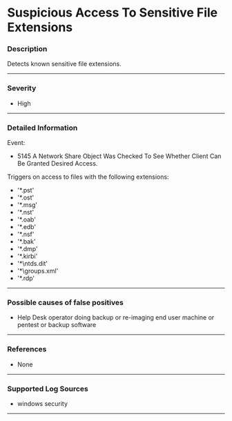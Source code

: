 # Suspicious Access To Sensitive File Extensions
### Description

Detects known sensitive file extensions.

-------------------
### Severity

- High

-------------------

### Detailed Information

Event:
  - 5145 A Network Share Object Was Checked To See Whether Client Can Be Granted Desired Access.
  
Triggers on access to files with the following extensions:
  - '*.pst'
  - '*.ost'
  - '*.msg'
  - '*.nst'
  - '*.oab'
  - '*.edb'
  - '*.nsf' 
  - '*.bak'
  - '*.dmp'
  - '*.kirbi'
  - '*\ntds.dit'
  - '*\groups.xml'
- '*.rdp'

-------------------

### Possible causes of false positives

- Help Desk operator doing backup or re-imaging end user machine or pentest or backup software

-------------------
### References

  - None
  
-------------------
### Supported Log Sources

- windows security

-------------------
